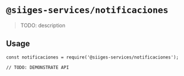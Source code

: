 # `@siiges-services/notificaciones`

> TODO: description

## Usage

```
const notificaciones = require('@siiges-services/notificaciones');

// TODO: DEMONSTRATE API
```
